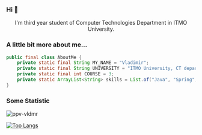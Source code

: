 ### Hi 👋

<p align='center'>I'm third year student of Computer Technologies Department in ITMO University.</p>


### A little bit more about me...  

```java
public final class AboutMe {
    private static final String MY_NAME = "Vladimir";
    private static final String UNIVERSITY = "ITMO University, CT department";
    private static final int COURSE = 3;
    private static ArrayList<String> skills = List.of("Java", "Spring", "PostgreSQL", "bash");
}
```

### Some Statistic
<p align=left> <img src=https://komarev.com/ghpvc/?username=ppv-vldmr alt=ppv-vldmr /> </p>  

[![Top Langs](https://github-readme-stats.vercel.app/api/top-langs/?username=ppv-vldmr&layout=compact&langs_count=10)](https://github.com/ppv-vldmr/github-readme-stats)
